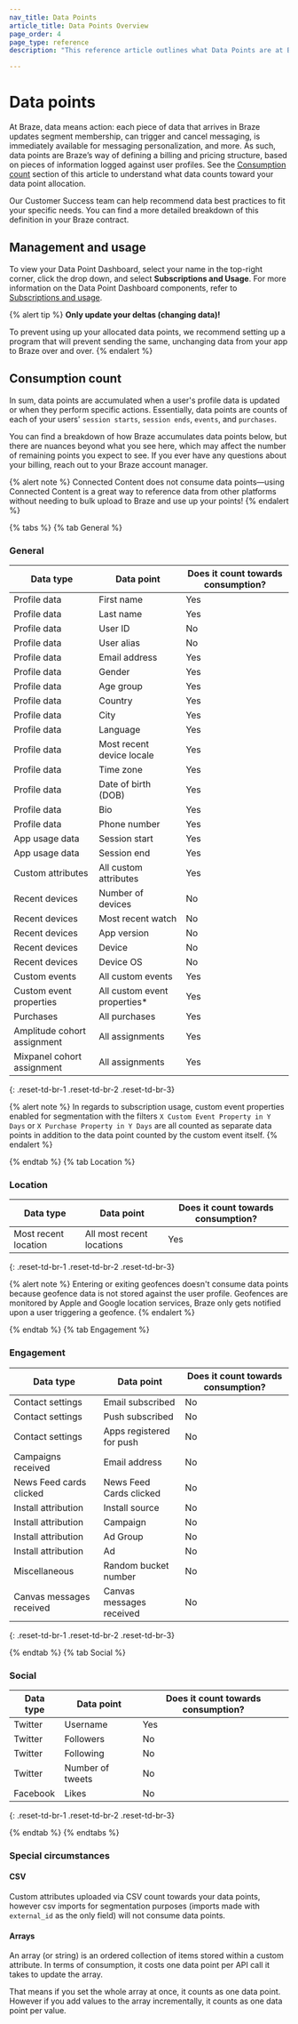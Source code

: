 ```yaml
---
nav_title: Data Points
article_title: Data Points Overview
page_order: 4
page_type: reference
description: "This reference article outlines what Data Points are at Braze and how you can be aware of their usage."

---
```


# Data points

At Braze, data means action: each piece of data that arrives in Braze updates segment membership, can trigger and cancel messaging, is immediately available for messaging personalization, and more. As such, data points are Braze’s way of defining a billing and pricing structure, based on pieces of information logged against user profiles. See the [Consumption count](#consumption-count) section of this article to understand what data counts toward your data point allocation.
 
Our Customer Success team can help recommend data best practices to fit your specific needs. You can find a more detailed breakdown of this definition in your Braze contract.

## Management and usage

To view your Data Point Dashboard, select your name in the top-right corner, click the drop down, and select __Subscriptions and Usage__. For more information on the Data Point Dashboard components, refer to [Subscriptions and usage]({{site.baseurl}}/user_guide/onboarding_with_braze/subscription_and_usage/).

{% alert tip %}
__Only update your deltas (changing data)!__

To prevent using up your allocated data points, we recommend setting up a program that will prevent sending the same, unchanging data from your app to Braze over and over.
{% endalert %}

## Consumption count

In sum, data points are accumulated when a user's profile data is updated or when they perform specific actions. Essentially, data points are counts of each of your users' `session starts`, `session ends`, `events`, and `purchases`.

You can find a breakdown of how Braze accumulates data points below, but there are nuances beyond what you see here, which may affect the number of remaining points you expect to see. If you ever have any questions about your billing, reach out to your Braze account manager.

{% alert note %} 
Connected Content does not consume data points—using Connected Content is a great way to reference data from other platforms without needing to bulk upload to Braze and use up your points! 
{% endalert %}

{% tabs %}
{% tab General %}

### General

|Data type | Data point | Does it count towards consumption? |
|---|---|---|
|Profile data | First name | Yes |
|Profile data | Last name | Yes |
|Profile data | User ID | No |
|Profile data | User alias | No |
|Profile data | Email address | Yes |
|Profile data | Gender | Yes |
|Profile data | Age group | Yes |
|Profile data | Country | Yes |
|Profile data | City | Yes |
|Profile data | Language | Yes |
|Profile data | Most recent device locale | Yes |
|Profile data | Time zone | Yes |
|Profile data | Date of birth (DOB) | Yes |
|Profile data | Bio | Yes |
|Profile data | Phone number  | Yes |
|App usage data |Session start | Yes |
|App usage data |Session end | Yes |
|Custom attributes | All custom attributes | Yes |
|Recent devices | Number of devices | No |
|Recent devices | Most recent watch | No |
|Recent devices | App version | No |
|Recent devices | Device | No |
|Recent devices | Device OS | No |
|Custom events | All custom events | Yes |
|Custom event properties | All custom event properties* | Yes |
|Purchases | All purchases | Yes |
|Amplitude cohort assignment | All assignments | Yes |
|Mixpanel cohort assignment | All assignments | Yes |
{: .reset-td-br-1 .reset-td-br-2 .reset-td-br-3}

{% alert note %}
In regards to subscription usage, custom event properties enabled for segmentation with the filters `X Custom Event Property in Y Days` or `X Purchase Property in Y Days` are all counted as separate data points in addition to the data point counted by the custom event itself.
{% endalert %}

{% endtab %}
{% tab Location %}

### Location

|Data type | Data point | Does it count towards consumption? |
|---|---|---|
|Most recent location | All most recent locations | Yes |
{: .reset-td-br-1 .reset-td-br-2 .reset-td-br-3}

{% alert note %} Entering or exiting geofences doesn't consume data points because geofence data is not stored against the user profile. Geofences are monitored by Apple and Google location services, Braze only gets notified upon a user triggering a geofence. {% endalert %}

  {% endtab %}
{% tab Engagement %}

### Engagement

|Data type | Data point | Does it count towards consumption? |
|---|---|---|
| Contact settings | Email subscribed | No |
| Contact settings |  Push subscribed | No |
| Contact settings |  Apps registered for push | No |
|Campaigns received | Email address | No |
|News Feed cards clicked | News Feed Cards clicked | No |
|Install attribution | Install source | No |
|Install attribution | Campaign | No |
|Install attribution | Ad Group | No |
|Install attribution | Ad | No |
|Miscellaneous | Random bucket number | No |
|Canvas messages received | Canvas messages received | No |
{: .reset-td-br-1 .reset-td-br-2 .reset-td-br-3}

 {% endtab %}
{% tab Social %}

### Social

|Data type | Data point | Does it count towards consumption? |
|---|---|---|
|Twitter | Username | Yes |
|Twitter | Followers | No |
|Twitter | Following | No |
|Twitter | Number of tweets | No |
|Facebook | Likes | No |
{: .reset-td-br-1 .reset-td-br-2 .reset-td-br-3}

 {% endtab %}
{% endtabs %}

### Special circumstances

#### CSV

Custom attributes uploaded via CSV count towards your data points, however csv imports for segmentation purposes (imports made with `external_id` as the only field) will not consume data points.

#### Arrays

An array (or string) is an ordered collection of items stored within a custom attribute. In terms of consumption, it costs one data point per API call it takes to update the array.

That means if you set the whole array at once, it counts as one data point. However if you add values to the array incrementally, it counts as one data point per value.
